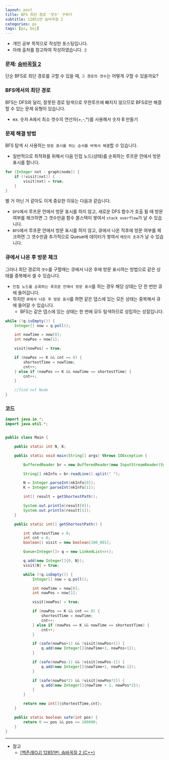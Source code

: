 ```yaml
---
layout: post
title: BFS 최단 경로 '갯수' 구하기
subtitle: 12851번 숨바꼭질 2
categories: ps
tags: [ps, boj]
---
```


- 개인 공부 목적으로 작성한 포스팅입니다.
- 아래 출처를 참고하여 작성하였습니다. :)

### 문제: [숨바꼭질 2](https://www.acmicpc.net/problem/12851)

단순 BFS로 최단 경로를 구할 수 있을 때, `그 경로의 갯수`는 어떻게 구할 수 있을까요?

### BFS에서의 최단 경로

BFS는 DFS와 달리, 잘못된 경로 탐색으로 무한루프에 빠지지 않으므로 BFS로만 해결할 수 있는 문제 유형이 있습니다.

- ex. 숫자 A에서 최소 갯수의 연산자(+,-,\*)를 사용해서 숫자 B 만들기

### 문제 해결 방법

BFS 탐색 시 사용하는 `방문 표시를 하는 순서를 바꿔서 해결`할 수 있습니다.

- 일반적으로 최적화를 위해서 다음 인접 노드(상태)를 순회하는 루프문 안에서 방문 표시를 합니다.

```java
for (Integer nxt : graph[node]) {
    if (!visit[nxt]) {
        visit[nxt] = true;
    }
}
```

별 거 아닌 거 같아도 이게 중요한 이유는 다음과 같습니다.

- `DFS`에서 루프문 안에서 방문 표시를 하지 않고, 새로운 DFS 함수가 호출 될 때 방문 여부를 체크하면 그 갯수만큼 함수 콜스택이 쌓여서 `stack overflow`가 날 수 있습니다.
- `BFS`에서 루프문 안에서 방문 표시를 하지 않고, 큐에서 나온 직후에 방문 여부를 체크하면 그 갯수만큼 추가적으로 Queue에 데이터가 쌓여서 `메모리 초과`가 날 수 있습니다.

### 큐에서 나온 후 방문 체크

그러나 최단 경로의 `갯수`를 구할때는 큐에서 나온 후에 방문 표시하는 방법으로 같은 상태를 중복해서 셀 수 있습니다.

- `인접 노드를 순회하는 루프문 안에서 방문 표시`를 하는 경우 해당 상태는 단 한 번만 큐에 들어갑니다.
- 하지만 `큐에서 나온 후 방문 표시`를 하면 같은 댑스에 있는 모든 상태는 중복해서 큐에 들어갈 수 있습니다.
  - BFS는 같은 댑스에 있는 상태는 한 번에 모두 탐색하므로 성립하는 성질입니다.

```java
while (!q.isEmpty()) {
    Integer[] now = q.poll();

    int nowTime = now[0];
    int nowPos = now[1];

    visit[nowPos] = true;

    if (nowPos == K && cnt == 0) {
        shortestTime = nowTime;
        cnt++;
    } else if (nowPos == K && nowTime == shortestTime) {
        cnt++;
    }

    //find nxt Node
}
```

### 코드

```java
import java.io.*;
import java.util.*;


public class Main {

    public static int N, K;

    public static void main(String[] args) throws IOException {

        BufferedReader br = new BufferedReader(new InputStreamReader(System.in));

        String[] nkInfo = br.readLine().split(" ");

        N = Integer.parseInt(nkInfo[0]);
        K = Integer.parseInt(nkInfo[1]);

        int[] result = getShortestPath();

        System.out.println(result[0]);
        System.out.println(result[1]);
    }

    public static int[] getShortestPath() {

        int shortestTime = 0;
        int cnt = 0;
        boolean[] visit = new boolean[100_001];

        Queue<Integer[]> q = new LinkedList<>();

        q.add(new Integer[]{0, N});
        visit[N] = true;

        while (!q.isEmpty()) {
            Integer[] now = q.poll();

            int nowTime = now[0];
            int nowPos = now[1];

            visit[nowPos] = true;

            if (nowPos == K && cnt == 0) {
                shortestTime = nowTime;
                cnt++;
            } else if (nowPos == K && nowTime == shortestTime) {
                cnt++;
            }

            if (safe(nowPos+1) && !visit[nowPos+1]) {
                q.add(new Integer[]{nowTime+1, nowPos+1});
            }

            if (safe(nowPos-1) && !visit[nowPos-1]) {
                q.add(new Integer[]{nowTime+1, nowPos-1});
            }

            if (safe(nowPos*2) && !visit[nowPos*2]) {
                q.add(new Integer[]{nowTime + 1, nowPos*2});
            }
        }

        return new int[]{shortestTime,cnt};
    }

    public static boolean safe(int pos) {
        return 0 <= pos && pos <= 100000;
    }
}
```

---

- 참고
  - [[백준/BOJ] 12851번: 숨바꼭질 2 (C++)](https://transferhwang.tistory.com/288)
